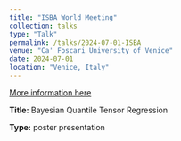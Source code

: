 ```yaml
---
title: "ISBA World Meeting"
collection: talks
type: "Talk"
permalink: /talks/2024-07-01-ISBA
venue: "Ca' Foscari University of Venice"
date: 2024-07-01
location: "Venice, Italy"
---
```


[More information here](https://www.unive.it/web/en/2208/home)


**Title:** Bayesian Quantile Tensor Regression

<!-- **Co-authors:**  -->

**Type:** poster presentation